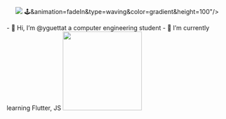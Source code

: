 <p align = "center">
<img src="https://i.pinimg.com/originals/e8/d5/a3/e8d5a3b3a383211eb74d02a26115defa.gif">
  🕹️&animation=fadeIn&type=waving&color=gradient&height=100"/>
</p>
- 👋 Hi, I’m @yguettat a computer engineering student
- 🌱 I’m currently learning Flutter, JS

<img height="180em" src="https://github-readme-stats.vercel.app/apiyguettat=Gapur&show_icons=true&hide_border=true&&count_private=true&include_all_commits=true" />
<!---
yguettat/yguettat is a ✨ special ✨ repository because its `README.md` (this file) appears on your GitHub profile.
You can click the Preview link to take a look at your changes.
--->
